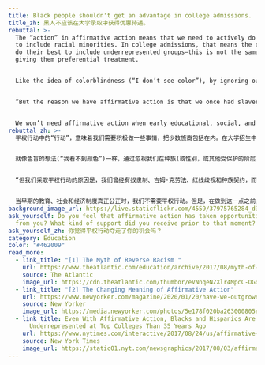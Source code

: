 ```yaml
---
title: Black people shouldn't get an advantage in college admissions.
title_zh: 黑人不应该在大学录取中获得优惠待遇。
rebuttal: >-
  The “action” in affirmative action means that we need to actively do something
  to include racial minorities. In college admissions, that means the colleges
  do their best to include underrepresented groups—this is not the same as
  giving them preferential treatment.


  Like the idea of colorblindness (“I don’t see color”), by ignoring our differences in race (or gender, or other protected classes), we are not really equalizing the playing field. It’s possible to treat people equally but still unfairly, because people of color start from much further behind. In any case, data shows that "White students still make up almost three-quarters of all private external scholarship recipients...White students are more likely than black, Latino, and Asian students to receive scholarships." \[1]


  ”But the reason we have affirmative action is that we once had slavery and Jim Crow and redlining and racial covenants, and that we once had all-white police forces and all-white union locals and all-white college campuses and all-white law firms. To paraphrase George Shultz, Nixon’s Secretary of Labor: for hundreds of years, the United States had a racial quota. It was zero. Affirmative action is an attempt to redress an injustice done to black people.” \[2]


  We won’t need affirmative action when early educational, social, and economic systems are truly unbiased. But until we do, we need affirmative action in order to shrink the gap between minority and white students.
rebuttal_zh: >-
  平权行动中的“行动”，意味着我们需要积极做一些事情，把少数族裔包括在内。在大学招生中，这意味着大学会尽最大努力接纳代表性不足的群体-这与给予他们优惠待遇不同。


  就像色盲的想法(“我看不到颜色”)一样，通过忽视我们在种族(或性别，或其他受保护的阶层)上的差异，我们并没有真正实现公平竞争。对所有人一视同仁不见得是公平的，因为有色人种的起点更低。数据显示，“白人学生仍然占所有私立外部奖学金获得者的近四分之三……白人学生比黑人、拉丁裔和亚裔学生更有可能获得奖学金。”\[1]


  “但我们采取平权行动的原因是，我们曾经有奴隶制、吉姆·克劳法、红线歧视和种族契约，而且我们曾经拥有全白人的警察部队、全白人的本地工会、全白人的大学校园和全白人的律师事务所。用尼克松政府劳工部长乔治·舒尔茨（George Shultz）的话来说：几百年来，美国一直有种族配额。原本应该是零。平权行动是试图纠正对黑人的不公正行为。”\[2]


  当早期的教育、社会和经济制度真正公正时，我们不需要平权行动。但是，在做到这一点之前，我们需要采取平权行动来缩小少数民族和白人学生之间不公平的差距。
background_image_url: https://live.staticflickr.com/4559/37975765284_d3e76b9c64_b.jpg
ask_yourself: Do you feel that affirmative action has taken opportunities away
  from you? What kind of support did you receive prior to that moment?
ask_yourself_zh: 你觉得平权行动夺走了你的机会吗？
category: Education
color: "#462009"
read_more:
  - link_title: "[1] The Myth of Reverse Racism "
    url: https://www.theatlantic.com/education/archive/2017/08/myth-of-reverse-racism/535689/
    source: The Atlantic
    image_url: https://cdn.theatlantic.com/thumbor/eVNnqeNZXlr4MpcC-OGdzkh0kKo=/0x181:2200x1418/1440x810/media/img/mt/2017/08/RTRPOZ0/original.jpg
  - link_title: "[2] The Changing Meaning of Affirmative Action"
    url: https://www.newyorker.com/magazine/2020/01/20/have-we-outgrown-the-need-for-affirmative-action
    source: New Yorker
    image_url: https://media.newyorker.com/photos/5e178f020ba263000805e57c/master/w_2560%2Cc_limit/200120_r35357.jpg
  - link_title: Even With Affirmative Action, Blacks and Hispanics Are More
      Underrepresented at Top Colleges Than 35 Years Ago
    url: https://www.nytimes.com/interactive/2017/08/24/us/affirmative-action.html
    source: New York Times
    image_url: https://static01.nyt.com/newsgraphics/2017/08/03/affirmative-action-colleges/a40217844a0b4825f019c18d8ee74a68c15c10c8/affirmative-action-2-Artboard_3.png
---
```

